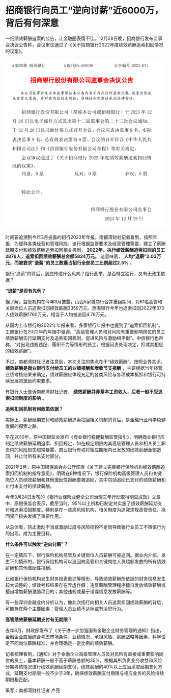 # 招商银行向员工“逆向讨薪”近6000万，背后有何深意

一纸绩效薪酬追索的公告，让金融圈表情不佳。12月28日晚，招商银行发布监事会决议公告称，会议审议通过了《关于招商银行2022年度绩效薪酬追索扣回情况的议案》。

![b2633c70d8aaf194941e7f9ce1305555.jpg](./招商银行向员工“逆向讨薪”近6000万，背后有何深意/b2633c70d8aaf194941e7f9ce1305555.jpg)

时间要追溯到今年3月披露的招行2022年年报。南都湾财社记者看到，按照年报，为缓释各类经营和管理风险，该行根据监管要求及经营管理需要，建立了薪酬延期支付和绩效薪酬追索扣回相关机制。
**2022年，执行绩效薪酬追索扣回的员工2876人，追索扣回绩效薪酬总金额5824万元。** 这意味着，
**人均“退薪”2.03万元，而被要求“退薪”的员工数量占招行全部员工比例超过2.5%** 。

银行“追薪”的背后，到底传递什么风向？招行此举，是否特立独行，又有无政策依据？

**“退薪”是否有先例？**

据了解，监管机构在今年3月披露，山西5家城商行合并重组期间，对61名高管和关键岗位人员追索扣回绩效薪酬3359万元。渤海银行今年也追索扣回2022年370人绩效薪酬1760万元，相当于人均被追回4.76万元。

从国内上市银行的2022年年报来看，多家银行年报中也提到了“追索扣回机制”。工商银行在2022年的年报中强调，“高级管理人员和对风险有重要影响岗位的员工绩效薪酬实行延期支付及追索扣回机制，促进风险与激励相平衡”。中信银行也声称，“对出现违规违纪、履职不力等情形的员工，根据问责处理决定，扣减其相应的绩效薪酬”。

不过，南都湾财社记者注意到，本次关注的焦点在于“绩效薪酬”。按照业界共识， **绩效薪酬是商业银行支付给员工的业绩报酬和增收节支报酬**
，主要根据当年经营业绩考核结果来确定，绩效薪酬应体现充足的各类风险与各项成本抵扣和银行可持续发展的激励约束要求。

有银行人士告诉南都湾财社记者， **绩效薪酬并非基本工资收入，后者一般不受追索扣回制度的影响** 。

**追索扣回机制有何政策依据？**

实际上，薪酬延期支付和绩效薪酬追索扣回相关机制的背后，是金融行业科学稳健发展的探索之路。

早在2010年，原中国银监会发布《商业银行稳健薪酬监管指引》，明确商业银行应制定绩效薪酬延期追索、扣回规定，如在规定期限内其高级管理人员和相关员工职责内的风险损失超常暴露，商业银行有权将相应期限内已发放的绩效薪酬全部追回，并止付所有未支付部分。

2021年2月，原中国银保监会办公厅印发《关于建立完善银行保险机构绩效薪酬追索扣回机制的指导意见》，明确在8种情况下，银行保险机构高级管理人员和关键岗位人员绩效薪酬和其他激励性报酬要被追回，其中包括追回已支付的绩效薪酬和止付未支付的绩效薪酬。

今年3月24日发布的《银行业保险业健全公司治理三年行动取得明显成效》文章中，原银保监会表示，截至当时，95%以上机构已制定并实施了绩效薪酬延期支付和追索扣回制度。特别是在一些高风险机构，相关制度为追究违规高管责任、挽回资产损失发挥了重要作用。

从总体看，防止激励不当或激励过度与风险挂钩不足而导致银行业员工不审慎行为的出现，成为主要目标。

**什么条件可以触发“逆向讨薪”？**

在一定情形下，银行保险机构高管及关键岗位人员薪酬可被追回。据业内介绍，发生下列情形的，银行保险机构可以追回向高管和关键岗位人员超额发放的所有绩效薪酬和其他激励性报酬。

比如银行保险机构发生财务报表重述等情形，导致绩效薪酬所依据的财务信息发生较大调整的；绩效考核结果存在弄虚作假；违反薪酬管理程序擅自发放绩效薪酬或擅自增加薪酬激励项目的；其他违规或基于错误信息发放薪酬等。

有一些深圳金融业内分析认为，像此次招行向相关人员追索扣回绩效薪酬的背后，可能存在两个主要因素：管理人员业绩不达标或有渎职行为。

**高管绩效薪酬延期支付有无期限？**

去年8月，财政部发布了《关于进一步加强国有金融企业财务管理的通知》指出，金融企业应当综合考虑市场条件、业绩情况、承担风险、薪酬战略等因素，科学设定不同岗位薪酬标准，并合理确定一定比例的绩效薪酬。

记者梳理看到，《通知》对于金融企业高级管理人员及对风险有直接或重要影响岗位的员工，基本薪酬一般不高于薪酬总额的35%，根据其所负责业务收益和风险分期考核情况进行绩效薪酬延期支付，绩效薪酬的40%以上应当采取延期支付方式，延期支付期限一般不少于3年，确保绩效薪酬支付期限与相应业务的风险持续期限相匹配。

采写：南都湾财社记者 卢亮

